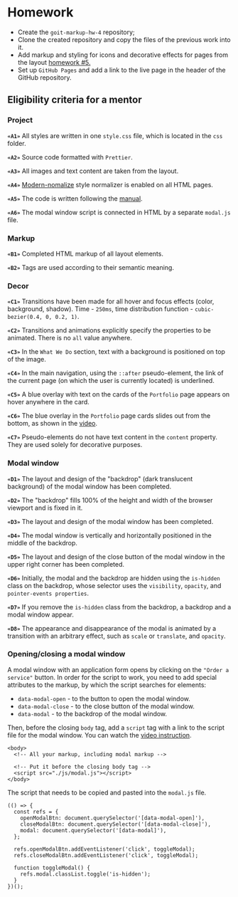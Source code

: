 # Homework

- Create the `goit-markup-hw-4` repository;
- Clone the created repository and copy the files of the previous work into it.
- Add markup and styling for icons and decorative effects for pages from the layout
  [homework #5.](<https://www.figma.com/file/0uRxYENU9pFeOsq0U0u4IJ/Web-Studio-(Version-2.1)-(Copy)?node-id=1-836&t=3q4RZmJqj7UTH92c-0>)
- Set up `GitHub Pages` and add a link to the live page in the header of the GitHub repository.

## Eligibility criteria for a mentor

### Project

**`«A1»`** All styles are written in one `style.css` file, which is located in the `css` folder.

**`«A2»`** Source code formatted with `Prettier`.

**`«A3»`** All images and text content are taken from the layout.

**`«A4»`** [Modern-nomalize](https://github.com/sindresorhus/modern-normalize) style normalizer is
enabled on all HTML pages.

**`«A5»`** The code is written following the [manual](https://codeguide.co/).

**`«A6»`** The modal window script is connected in HTML by a separate `modal.js` file.

### Markup

**`«B1»`** Completed HTML markup of all layout elements.

**`«B2»`** Tags are used according to their semantic meaning.

### Decor

**`«C1»`** Transitions have been made for all hover and focus effects (color, background, shadow).
Time - `250ms`, time distribution function - `cubic-bezier(0.4, 0, 0.2, 1)`.

**`«C2»`** Transitions and animations explicitly specify the properties to be animated. There is no
`all` value anywhere.

**`«C3»`** In the `What We Do` section, text with a background is positioned on top of the image.

**`«C4»`** In the main navigation, using the `::after` pseudo-element, the link of the current page
(on which the user is currently located) is underlined.

**`«C5»`** A blue overlay with text on the cards of the `Portfolio` page appears on hover anywhere
in the card.

**`«C6»`** The blue overlay in the `Portfolio` page cards slides out from the bottom, as shown in
the [video](https://github.com/goitacademy/html-css-homework/blob/master/05-preview.gif).

**`«C7»`** Pseudo-elements do not have text content in the `content` property. They are used solely
for decorative purposes.

### Modal window

**`«D1»`** The layout and design of the "backdrop" (dark translucent background) of the modal window
has been completed.

**`«D2»`** The "backdrop" fills 100% of the height and width of the browser viewport and is fixed in
it.

**`«D3»`** The layout and design of the modal window has been completed.

**`«D4»`** The modal window is vertically and horizontally positioned in the middle of the backdrop.

**`«D5»`** The layout and design of the close button of the modal window in the upper right corner
has been completed.

**`«D6»`** Initially, the modal and the backdrop are hidden using the `is-hidden` class on the
backdrop, whose selector uses the `visibility`, `opacity`, and `pointer-events properties`.

**`«D7»`** If you remove the `is-hidden` class from the backdrop, a backdrop and a modal window
appear.

**`«D8»`** The appearance and disappearance of the modal is animated by a transition with an
arbitrary effect, such as `scale` or `translate`, and `opacity`.

### Opening/closing a modal window

A modal window with an application form opens by clicking on the `"Order a service"` button. In
order for the script to work, you need to add special attributes to the markup, by which the script
searches for elements:

- `data-modal-open` - to the button to open the modal window.
- `data-modal-close` - to the close button of the modal window.
- `data-modal` - to the backdrop of the modal window.

Then, before the closing `body` tag, add a `script` tag with a link to the script file for the modal
window. You can watch the
[video instruction](https://drive.google.com/file/d/1yasixN2K-9DdsYtKCJWVay9WbyTZai0t/view).

```
<body>
  <!-- All your markup, including modal markup -->

  <!-- Put it before the closing body tag -->
  <script src="./js/modal.js"></script>
</body>
```

The script that needs to be copied and pasted into the `modal.js` file.

```
(() => {
  const refs = {
    openModalBtn: document.querySelector('[data-modal-open]'),
    closeModalBtn: document.querySelector('[data-modal-close]'),
    modal: document.querySelector('[data-modal]'),
  };

  refs.openModalBtn.addEventListener('click', toggleModal);
  refs.closeModalBtn.addEventListener('click', toggleModal);

  function toggleModal() {
    refs.modal.classList.toggle('is-hidden');
  }
})();
```
